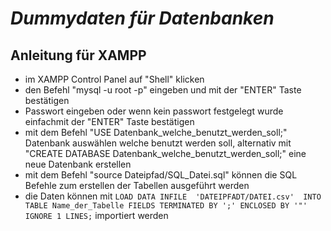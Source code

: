 # ***Dummydaten für Datenbanken***

## Anleitung für XAMPP

- im XAMPP Control Panel auf "Shell" klicken
- den Befehl "mysql -u root -p" eingeben und mit der "ENTER" Taste bestätigen
- Passwort eingeben oder wenn kein passwort festgelegt wurde einfachmit der "ENTER" Taste bestätigen
- mit dem Befehl "USE Datenbank_welche_benutzt_werden_soll;" Datenbank auswählen welche benutzt werden soll, alternativ mit "CREATE DATABASE Datenbank_welche_benutzt_werden_soll;" eine neue Datenbank erstellen
- mit dem Befehl "source Dateipfad/SQL_Datei.sql" können die SQL Befehle zum erstellen der Tabellen ausgeführt werden
- die Daten können mit `LOAD DATA INFILE  'DATEIPFADT/DATEI.csv'  INTO TABLE Name_der_Tabelle FIELDS TERMINATED BY ';' ENCLOSED BY '"' IGNORE 1 LINES;` importiert werden




